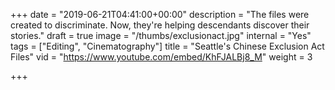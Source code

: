 +++
date = "2019-06-21T04:41:00+00:00"
description = "The files were created to discriminate. Now, they're helping descendants discover their stories."
draft = true
image = "/thumbs/exclusionact.jpg"
internal = "Yes"
tags = ["Editing", "Cinematography"]
title = "Seattle's Chinese Exclusion Act Files"
vid = "https://www.youtube.com/embed/KhFJALBj8_M"
weight = 3

+++
